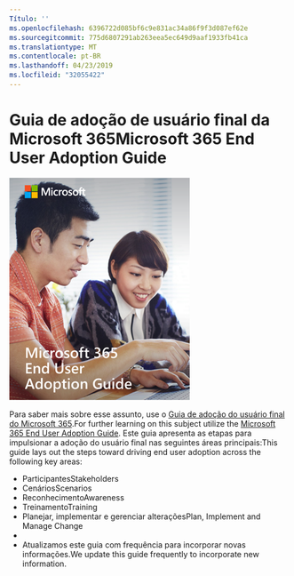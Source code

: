 ```yaml
---
Título: ''
ms.openlocfilehash: 6396722d085bf6c9e831ac34a86f9f3d087ef62e
ms.sourcegitcommit: 775d6807291ab263eea5ec649d9aaf1933fb41ca
ms.translationtype: MT
ms.contentlocale: pt-BR
ms.lasthandoff: 04/23/2019
ms.locfileid: "32055422"
---
```

# <a name="microsoft-365-end-user-adoption-guide"></a><span data-ttu-id="b0c4c-102">Guia de adoção de usuário final da Microsoft 365</span><span class="sxs-lookup"><span data-stu-id="b0c4c-102">Microsoft 365 End User Adoption Guide</span></span>

![Guia de adoção do Microsoft 365](media/m365euguide.png)

<span data-ttu-id="b0c4c-104">Para saber mais sobre esse assunto, use o [Guia de adoção do usuário final do Microsoft 365](https://aka.ms/adoptionguide).</span><span class="sxs-lookup"><span data-stu-id="b0c4c-104">For further learning on this subject utilize the [Microsoft 365 End User Adoption Guide](https://aka.ms/adoptionguide).</span></span> <span data-ttu-id="b0c4c-105">Este guia apresenta as etapas para impulsionar a adoção do usuário final nas seguintes áreas principais:</span><span class="sxs-lookup"><span data-stu-id="b0c4c-105">This guide lays out the steps toward driving end user adoption across the following key areas:</span></span>

- <span data-ttu-id="b0c4c-106">Participantes</span><span class="sxs-lookup"><span data-stu-id="b0c4c-106">Stakeholders</span></span>
- <span data-ttu-id="b0c4c-107">Cenários</span><span class="sxs-lookup"><span data-stu-id="b0c4c-107">Scenarios</span></span>
- <span data-ttu-id="b0c4c-108">Reconhecimento</span><span class="sxs-lookup"><span data-stu-id="b0c4c-108">Awareness</span></span>
- <span data-ttu-id="b0c4c-109">Treinamento</span><span class="sxs-lookup"><span data-stu-id="b0c4c-109">Training</span></span> 
- <span data-ttu-id="b0c4c-110">Planejar, implementar e gerenciar alterações</span><span class="sxs-lookup"><span data-stu-id="b0c4c-110">Plan, Implement and Manage Change</span></span>
- 
- <span data-ttu-id="b0c4c-111">Atualizamos este guia com frequência para incorporar novas informações.</span><span class="sxs-lookup"><span data-stu-id="b0c4c-111">We update this guide frequently to incorporate new information.</span></span>
